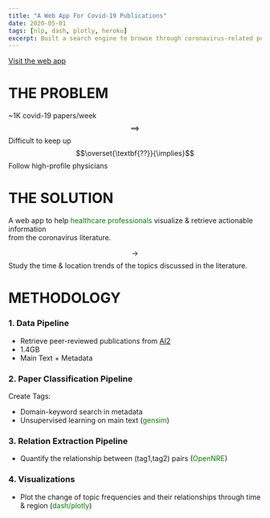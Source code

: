```yaml
---
title: "A Web App For Covid-19 Publications"
date: 2020-05-01
tags: [nlp, dash, plotly, heroku]
excerpt: Built a search engine to browse through coronavirus-related publications and visualize various trends. (ongoing project) 
---
```


[Visit the web app](https://vasilis-covid19.herokuapp.com/)

# THE PROBLEM
~1K covid-19 papers/week $$\implies$$ Difficult to keep up $$\overset{\textbf{??}}{\implies}$$ Follow high-profile physicians

# THE SOLUTION
A web app to help <font color='green'>healthcare professionals</font> visualize & retrieve actionable information <br>from the coronavirus literature.

$$\to$$ Study the time & location trends of the topics discussed in the literature.

# METHODOLOGY

### 1. Data Pipeline
- Retrieve peer-reviewed publications from [AI2](https://www.semanticscholar.org/cord19/download) 
- 1.4GB
- Main Text + Metadata

### 2. Paper Classification Pipeline
Create Tags:
- Domain-keyword search in metadata
- Unsupervised learning on main text (<font color='green'>gensim</font>)

### 3. Relation Extraction Pipeline 

- Quantify the relationship between (tag1,tag2) pairs (<font color='green'>OpenNRE</font>)<br>

### 4. Visualizations

- Plot the change of topic frequencies and their relationships through time & region (<font color='green'>dash/plotly</font>)<br>


